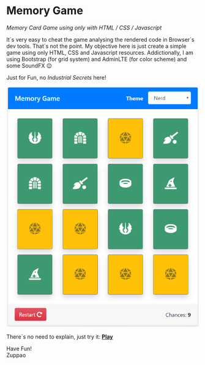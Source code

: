 # Memory Game
_Memory Card Game using only with HTML / CSS / Javascript_

It´s very easy to cheat the game analysing the rendered code in Browser´s dev tools. That´s not the point.
My objective here is just create a simple game using only HTML, CSS and Javascript resources. Addictionally, I am using Bootstrap (for grid system) and AdminLTE (for color scheme) and some SoundFX :wink:

Just for Fun, no _Industrial Secrets_ here!

![image.png](/screen.png)

There´s no need to explain, just try it: [**Play**](https://rawcdn.githack.com/zuppao/memoryGame/5969a3e845f96e8846a46dc8102638e02cb97204/Memory.html) 

Have Fun!<br />
Zuppao
